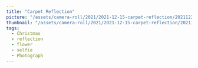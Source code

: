 ```yaml
---
title: "Carpet Reflection"
picture: "/assets/camera-roll/2021/2021-12-15-carpet-reflection/20211225_233747079_iOS.jpg"
thumbnail: "/assets/camera-roll/2021/2021-12-15-carpet-reflection/20211225_233747079_iOS-thumbnail.jpg"
tags:
  - Christmas
  - reflection
  - flower
  - selfie
  - Photograph
---
```

